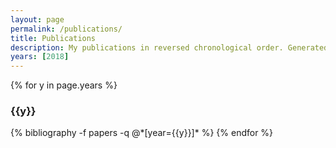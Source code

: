```yaml
---
layout: page
permalink: /publications/
title: Publications
description: My publications in reversed chronological order. Generated by jekyll-scholar.
years: [2018]
---
```


{% for y in page.years %}
  <h3 class="year">{{y}}</h3>
  {% bibliography -f papers -q @*[year={{y}}]* %}
{% endfor %}
